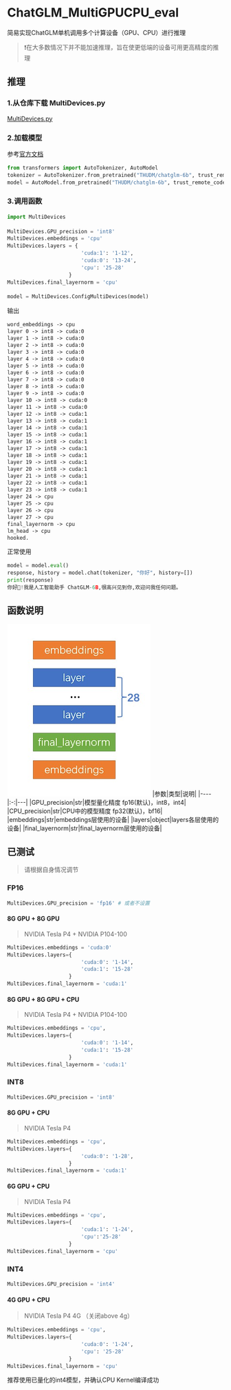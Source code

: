 # ChatGLM_MultiGPUCPU_eval
简易实现ChatGLM单机调用多个计算设备（GPU、CPU）进行推理
> ❗在大多数情况下并不能加速推理，旨在使更低端的设备可用更高精度的推理
## 推理
### 1.从仓库下载 MultiDevices.py
[MultiDevices.py](https://raw.githubusercontent.com/ChaimEvans/ChatGLM_MultiGPUCPU_eval/main/MultiDevices.py)
### 2.加载模型
参考[官方文档](https://github.com/THUDM/ChatGLM-6B)
```python
from transformers import AutoTokenizer, AutoModel
tokenizer = AutoTokenizer.from_pretrained("THUDM/chatglm-6b", trust_remote_code=True)
model = AutoModel.from_pretrained("THUDM/chatglm-6b", trust_remote_code=True).half()
```
### 3.调用函数
```python
import MultiDevices

MultiDevices.GPU_precision = 'int8'
MultiDevices.embeddings = 'cpu'
MultiDevices.layers = {
                        'cuda:1': '1-12',
                        'cuda:0': '13-24',
                        'cpu': '25-28'
                    }
MultiDevices.final_layernorm = 'cpu'

model = MultiDevices.ConfigMultiDevices(model)
```
输出
```
word_embeddings -> cpu
layer 0 -> int8 -> cuda:0
layer 1 -> int8 -> cuda:0
layer 2 -> int8 -> cuda:0
layer 3 -> int8 -> cuda:0
layer 4 -> int8 -> cuda:0
layer 5 -> int8 -> cuda:0
layer 6 -> int8 -> cuda:0
layer 7 -> int8 -> cuda:0
layer 8 -> int8 -> cuda:0
layer 9 -> int8 -> cuda:0
layer 10 -> int8 -> cuda:0
layer 11 -> int8 -> cuda:0
layer 12 -> int8 -> cuda:1
layer 13 -> int8 -> cuda:1
layer 14 -> int8 -> cuda:1
layer 15 -> int8 -> cuda:1
layer 16 -> int8 -> cuda:1
layer 17 -> int8 -> cuda:1
layer 18 -> int8 -> cuda:1
layer 19 -> int8 -> cuda:1
layer 20 -> int8 -> cuda:1
layer 21 -> int8 -> cuda:1
layer 22 -> int8 -> cuda:1
layer 23 -> int8 -> cuda:1
layer 24 -> cpu
layer 25 -> cpu
layer 26 -> cpu
layer 27 -> cpu
final_layernorm -> cpu
lm_head -> cpu
hooked.
```
正常使用
```python
model = model.eval()
response, history = model.chat(tokenizer, "你好", history=[])
print(response)
你好👋!我是人工智能助手 ChatGLM-6B,很高兴见到你,欢迎问我任何问题。
```
## 函数说明
![结构](structure.jpg)
|参数|类型|说明|
|----|:-:|---|
|GPU_precision|str|模型量化精度 fp16(默认)，int8，int4|
|CPU_precision|str|CPU中的模型精度 fp32(默认)，bf16|
|embeddings|str|embeddings层使用的设备|
|layers|object|layers各层使用的设备|
|final_layernorm|str|final_layernorm层使用的设备|
## 已测试
> 请根据自身情况调节
### FP16
```python
MultiDevices.GPU_precision = 'fp16' # 或者不设置
```
#### 8G GPU + 8G GPU
> NVIDIA Tesla P4 + NVIDIA P104-100
```python
MultiDevices.embeddings = 'cuda:0'
MultiDevices.layers={
                        'cuda:0': '1-14',
                        'cuda:1': '15-28'
                    }
MultiDevices.final_layernorm = 'cuda:1'
```
#### 8G GPU + 8G GPU + CPU
> NVIDIA Tesla P4 + NVIDIA P104-100
```python
MultiDevices.embeddings = 'cpu',
MultiDevices.layers={
                        'cuda:0': '1-14',
                        'cuda:1': '15-28'
                    }
MultiDevices.final_layernorm = 'cuda:1'
```
### INT8
```python
MultiDevices.GPU_precision = 'int8'
```
#### 8G GPU + CPU
> NVIDIA Tesla P4
```python
MultiDevices.embeddings = 'cpu',
MultiDevices.layers={
                        'cuda:0': '1-28',
                    }
MultiDevices.final_layernorm = 'cuda:1'
```
#### 6G GPU + CPU
> NVIDIA Tesla P4
```python
MultiDevices.embeddings = 'cpu',
MultiDevices.layers={
                        'cuda:1': '1-24',
                        'cpu':'25-28'
                    }
MultiDevices.final_layernorm = 'cpu'
```
### INT4
```python
MultiDevices.GPU_precision = 'int4'
```
#### 4G GPU + CPU
> NVIDIA Tesla P4 4G （关闭above 4g）
```python
MultiDevices.embeddings = 'cpu',
MultiDevices.layers={
                        'cuda:0': '1-24',
                        'cpu': '25-28'
                    }
MultiDevices.final_layernorm = 'cpu'
```
推荐使用已量化的int4模型，并确认CPU Kernel编译成功
